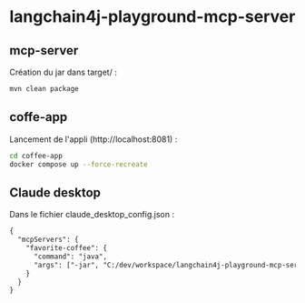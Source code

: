 # langchain4j-playground-mcp-server

## mcp-server

Création du jar dans target/ :
```bash
mvn clean package
```

## coffe-app

Lancement de l'appli (http://localhost:8081) :
```bash
cd coffee-app
docker compose up --force-recreate
```

## Claude desktop

Dans le fichier claude_desktop_config.json :

```xml
{
  "mcpServers": {
    "favorite-coffee": {
      "command": "java",
      "args": ["-jar", "C:/dev/workspace/langchain4j-playground-mcp-server-1.0-SNAPSHOT-runner.jar"]
    }
  }
}
```